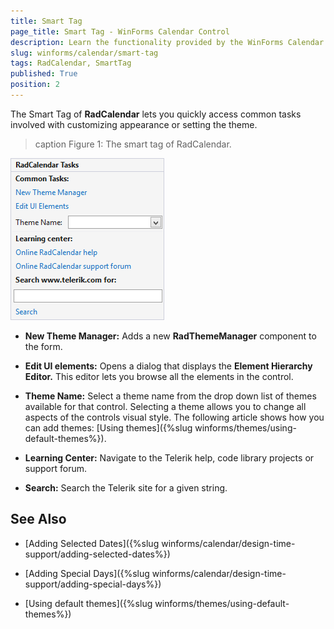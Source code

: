 ```yaml
---
title: Smart Tag
page_title: Smart Tag - WinForms Calendar Control
description: Learn the functionality provided by the WinForms Calendar's smart tag.
slug: winforms/calendar/smart-tag
tags: RadCalendar, SmartTag 
published: True
position: 2
---
```

The Smart Tag of __RadCalendar__ lets you quickly access common tasks involved with customizing appearance or setting the theme.

>caption Figure 1: The smart tag of RadCalendar.

![calendar-smart-tag001.png](images/calendar-smart-tag001.png) 

* __New Theme Manager:__ Adds a new __RadThemeManager__ component to the form.

* __Edit UI elements:__ Opens a dialog that displays the __Element Hierarchy Editor.__ This editor lets you browse all the elements in the control.

* __Theme Name:__ Select a theme name from the drop down list of themes available for that control. Selecting a theme allows you to change all aspects of the controls visual style. The following article shows how you can add themes: [Using themes]({%slug winforms/themes/using-default-themes%}). 

* __Learning Center:__ Navigate to the Telerik help, code library projects or support forum.

* __Search:__ Search the Telerik site for a given string.

## See Also

* [Adding Selected Dates]({%slug  winforms/calendar/design-time-support/adding-selected-dates%})

* [Adding Special Days]({%slug winforms/calendar/design-time-support/adding-special-days%})

* [Using default themes]({%slug winforms/themes/using-default-themes%})
